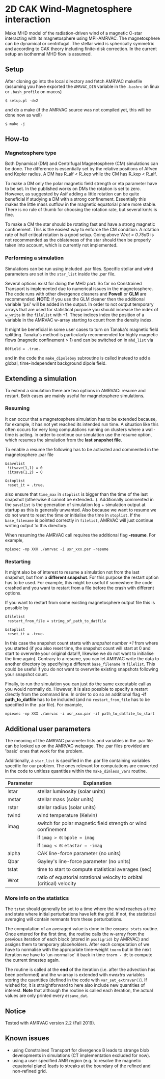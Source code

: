 

# 2D CAK Wind-Magnetosphere interaction

Make MHD model of the radiation-driven wind of a magnetic O-star interacting with its magnetosphere using MPI-AMRVAC. The magnetosphere can be dynamical or centrifugal. The stellar wind is spherically symmetric and according to CAK theory including finite-disk correction. In the current setup an isothermal MHD flow is assumed.

## Setup

After cloning go into the local directory and fetch AMRVAC makefile (assuming you have exported the `AMRVAC_DIR` variable in the `.bashrc` on linux or `.bash_profile` on macos)
```
$ setup.pl -d=2
```
and do a make (if the AMRVAC source was not compiled yet, this will be done now as well)
```
$ make -j
```

## How-to

### Magnetosphere type

Both Dynamical (DM) and Centrifugal Magnetosphere (CM) simulations can be done. The difference is essentially set by the relative positions of Alfven and Kepler radius. A DM has R_alf < R_kep while the CM has R_kep < R_alf.

To make a DM only the polar magnetic field strength or eta parameter have to be set. In the published works on DMs the rotation is set to zero. However, as suggested by Asif adding a little rotation can be quite beneficial if studying a DM with a strong confinement. Essentially this makes the little mass outflow in the magnetic equatorial plane more stable. There is no rule of thumb for choosing the rotation rate, but several km/s is fine.

To make a CM the star should be rotating fast and have a strong magnetic confinement. This is the easiest way to enforce the CM condition. A rotation rate of half critical rotation is a good setup. Going above *Wrot = 0.75d0* is not recommended as the oblateness of the star should then be properly taken into account, which is currently not implemented.

### Performing a simulation

Simulations can be run using included .par files. Specific stellar and wind parameters are set in the `star_list` inside the .par file. 

Several options exist for doing the MHD part. So far no Constrained Transport is implemented due to numerical issues in the magnetosphere. The code runs with other divergence cleaners and **Powell** or **GLM** are recommended. **NOTE**: if you use the GLM cleaner then the additional variable 'psi' will be added in the output. In order to not output temporary arrays that are used for statistical purpose you should increase the index of `w_write` in the `filelist` with +1. These indices index the position of a variable in the AMRVAC w-array starting to count from the density index.

It might be beneficial in some user cases to turn on Tanaka's magnetic field splitting. Tanaka's method is particularly recommended for highly magnetic flows (magnetic confinement > 1) and can be switched on in `mhd_list` via
```
B0field = .true.
```

and in the code the `make_dipoleboy` subroutine is called instead to add a global, time-independent background dipole field. 

## Extending a simulation

To extend a simulation there are two options in AMRVAC: resume and restart. Both cases are mainly useful for magnetosphere simulations.

### Resuming

It can occur that a magnetosphere simulation has to be extended because, for example, it has not yet reached its intended run time. A situation like this often occurs for very long computations running on clusters where a wall-time is acting. In order to continue our simulation use the resume option, which resumes the simulation from the **last snapshot file**. 

To enable a resume the following has to be activated and commented in the magnetosphere .par file
```
&savelist
 !itsave(1,1) = 0
 !itsave(1,2) = 0

&stoplist
 reset_it = .true.
```
also ensure that `time_max` in `stoplist` is bigger than the time of the last snapshot (otherwise it cannot be extended...). Additionally commented in the `savelist` is the generation of simulation log + simulation output at startup as this is generally unwanted. Also because we want to resume we do not want to reset the time or initialise the time in `stoplist`. If the `base_filename` is pointed correctly in `filelist`, AMRVAC will just continue writing output to this directory.

When resuming the AMRVAC call requires the additional flag **-resume**. For example,
```
mpiexec -np XXX ./amrvac -i usr_xxx.par -resume
```

### Restarting

It might also be of interest to resume a simulation not from the last snapshot, but from a **different snapshot**. For this purpose the restart option has to be used. For example, this might be useful if somewhere the code crashed and you want to restart from a file before the crash with different options.

If you want to restart from some existing magnetosphere output file this is possible by
```
&filelist
 restart_from_file = string_of_path_to_datfile

&stoplist
 reset_it = .true.
```
In this case the snapshot count starts with *snapshot number +1* from where you started (if you also reset time, the snapshot count will start at 0 and start to overwrite your original data!!!, likewise we do not want to initialise the time again). Contrary to a resume, you can let AMRVAC write the data to another directory by specifying a different `base_filename` in `filelist`. This could be useful if you do not want to overwrite existing snapshots following your snapshot count.

Finally, to run the simulation you can just do the same executable call as you would normally do. However, it is also possible to specify a restart directly from the command line. In order to do so an additional flag **-if path_to_datfile** has to be included (and no `restart_from_file` has to be specified in the .par file). For example,
```
mpiexec -np XXX ./amrvac -i usr_xxx.par -if path_to_datfile_to_start
```

## Additional user parameters

The meaning of the AMRVAC parameter lists and variables in the .par file can be looked up on the AMRVAC webpage. The .par files provided are 'basic' ones that work for the problem. 

Additionally, a `star_list` is specified in the .par file containing variables specific for our problem. The ones relevant for computations are converted in the code to unitless quantities within the `make_dimless_vars` routine.

| Parameter| Explanation                                                       |
|----------|-------------------------------------------------------------------|
| lstar    | stellar luminosity (solar units)                                  |
| mstar    | stellar mass (solar units)                                        |
| rstar    | stellar radius (solar units)                                      |
| twind    | wind temperature (Kelvin)                                         |
| imag     | switch for polar magnetic field strength or wind confinement 
|          | if `imag > 0`: `bpole = imag`
|          | if `imag < 0`: `etastar = -imag`                                                       | rhobound | boundary density (g/cm^3)                                         |
| alpha    | CAK line-force parameter (no units)                               |
| Qbar     | Gayley's line-force parameter (no units)                          |
| tstat    | time to start to compute statistical averages (sec)               |
| Wrot     | ratio of equatorial rotational velocity to orbital (critical)  velocity |

### More info on the statistics

The `tstat` should generally be set to a time where the wind reaches a time and state where initial perturbations have left the grid. If not, the statistical averaging will contain remnants from these perturbations. 

The computation of an averaged value <X> is done in the `compute_stats` routine. Once entered for the first time, the routine calls the w-array from the previous iteration of each block (stored in `pso(igrid)` by AMRVAC) and assigns them to temporary placeholders. After each computation of <X> we have to normalise with the appropriate time-weight `tnorm` but in the next iteration we have to 'un-normalise' it back in time `tnorm - dt` to compute the current timestep <X> again.

The routine is called at the **end** of the iteration (i.e. after the advection has been performed) and the w-array is extended with *nwextra* variables storing the <X> quantities (defined in the code with `var_set_extravar()`). If wished for, it is straightforward to here also include new quantities of interest. **Note** that although the routine is called each iteration, the actual values are only printed every `dtsave_dat`. 

## Notice

Tested with AMRVAC version 2.2 (Fall 2019).

## Known issues

+ using Constrained Transport for divergence B leads to strange blob developments in simulations (CT implementation excluded for now).
+ using a user specified AMR region (e.g. to resolve the magnetic equatorial plane) leads to streaks at the boundary of the refined and non-refined grid.
